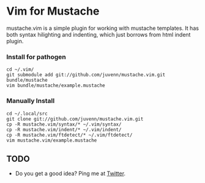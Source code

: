 Vim for Mustache
================

mustache.vim is a simple plugin for working with mustache templates. It
has both syntax hilighting and indenting, which just borrows from html
indent plugin.


### Install for pathogen

    cd ~/.vim/
    git submodule add git://github.com/juvenn/mustache.vim.git bundle/mustache
    vim bundle/mustache/example.mustache

### Manually Install

    cd ~/.local/src
    git clone git://github.com/juvenn/mustache.vim.git
    cp -R mustache.vim/syntax/* ~/.vim/syntax/
    cp -R mustache.vim/indent/* ~/.vim/indent/
    cp -R mustache.vim/ftdetect/* ~/.vim/ftdetect/
    vim mustache.vim/example.mustache

## TODO

* Do you get a good idea? Ping me at [Twitter](http://twitter.com/juvenn).
